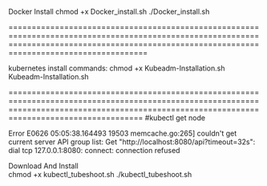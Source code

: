 Docker Install 
  chmod +x Docker_install.sh
  ./Docker_install.sh

================================================================================================================================================================================================

kubernetes install commands:
  chmod +x  Kubeadm-Installation.sh
  Kubeadm-Installation.sh

===============================================================================================================================================================================================
#kubectl get node

Error
E0626 05:05:38.164493   19503 memcache.go:265] couldn't get current server API group list: Get "http://localhost:8080/api?timeout=32s": dial tcp 127.0.0.1:8080: connect: connection refused

Download And Install   
          chmod +x   kubectl_tubeshoot.sh
           ./kubectl_tubeshoot.sh
